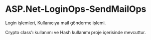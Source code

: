 # ASP.Net-LoginOps-SendMailOps


Login işlemleri, Kullanıcıya mail gönderme işlemi.

Crypto class'ı kullanımı ve Hash kullanımı proje içerisinde mevcuttur.
